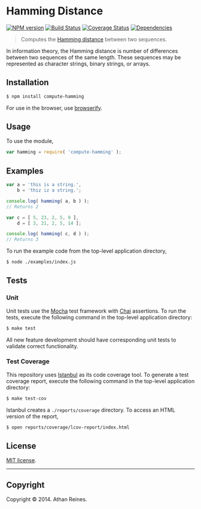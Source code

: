 Hamming Distance
===
[![NPM version][npm-image]][npm-url] [![Build Status][travis-image]][travis-url] [![Coverage Status][coveralls-image]][coveralls-url] [![Dependencies][dependencies-image]][dependencies-url]

> Computes the [Hamming distance](http://en.wikipedia.org/wiki/Hamming_distance) between two sequences.

In information theory, the Hamming distance is number of differences between two sequences of the same length. These sequences may be represented as character strings, binary strings, or arrays. 


## Installation

``` bash
$ npm install compute-hamming
```

For use in the browser, use [browserify](https://github.com/substack/node-browserify).


## Usage

To use the module,

``` javascript
var hamming = require( 'compute-hamming' );
```


## Examples

``` javascript
var a = 'this is a string.',
	b = 'thiz iz a string.';

console.log( hamming( a, b ) );
// Returns 2

var c = [ 5, 23, 2, 5, 9 ],
	d = [ 3, 21, 2, 5, 14 ];

console.log( hamming( c, d ) );
// Returns 3
```

To run the example code from the top-level application directory,

``` bash
$ node ./examples/index.js
```


## Tests

### Unit

Unit tests use the [Mocha](http://visionmedia.github.io/mocha) test framework with [Chai](http://chaijs.com) assertions. To run the tests, execute the following command in the top-level application directory:

``` bash
$ make test
```

All new feature development should have corresponding unit tests to validate correct functionality.


### Test Coverage

This repository uses [Istanbul](https://github.com/gotwarlost/istanbul) as its code coverage tool. To generate a test coverage report, execute the following command in the top-level application directory:

``` bash
$ make test-cov
```

Istanbul creates a `./reports/coverage` directory. To access an HTML version of the report,

``` bash
$ open reports/coverage/lcov-report/index.html
```


## License

[MIT license](http://opensource.org/licenses/MIT). 


---
## Copyright

Copyright &copy; 2014. Athan Reines.


[npm-image]: http://img.shields.io/npm/v/compute-hamming.svg
[npm-url]: https://npmjs.org/package/compute-hamming

[travis-image]: http://img.shields.io/travis/compute-io/hamming/master.svg
[travis-url]: https://travis-ci.org/compute-io/hamming

[coveralls-image]: https://img.shields.io/coveralls/compute-io/hamming/master.svg
[coveralls-url]: https://coveralls.io/r/compute-io/hamming?branch=master

[dependencies-image]: http://img.shields.io/david/compute-io/hamming.svg
[dependencies-url]: https://david-dm.org/compute-io/hamming

[dev-dependencies-image]: http://img.shields.io/david/dev/compute-io/hamming.svg
[dev-dependencies-url]: https://david-dm.org/dev/compute-io/hamming

[github-issues-image]: http://img.shields.io/github/issues/compute-io/hamming.svg
[github-issues-url]: https://github.com/compute-io/hamming/issues